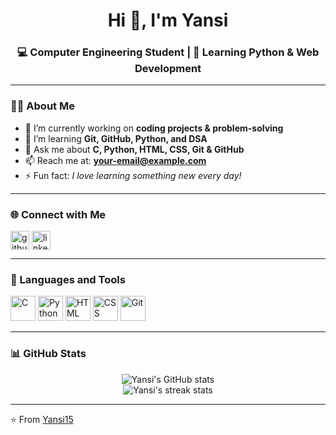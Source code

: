 <h1 align="center">Hi 👋, I'm Yansi</h1>
<h3 align="center">💻 Computer Engineering Student | 🌱 Learning Python & Web Development</h3>

---

### 👩‍💻 About Me
- 🔭 I’m currently working on **coding projects & problem-solving**
- 🌱 I’m learning **Git, GitHub, Python, and DSA**
- 💬 Ask me about **C, Python, HTML, CSS, Git & GitHub**
- 📫 Reach me at: **your-email@example.com**
- ⚡ Fun fact: *I love learning something new every day!*

---

### 🌐 Connect with Me
<p align="left">
<a href="https://github.com/Yansi15" target="blank"><img align="center" src="https://cdn.jsdelivr.net/gh/devicons/devicon/icons/github/github-original.svg" alt="github" height="30" width="30" /></a>
<a href="https://www.linkedin.com/" target="blank"><img align="center" src="https://cdn.jsdelivr.net/gh/devicons/devicon/icons/linkedin/linkedin-original.svg" alt="linkedin" height="30" width="30" /></a>
</p>

---

### 🚀 Languages and Tools
<p align="left">
  <img src="https://cdn.jsdelivr.net/gh/devicons/devicon/icons/c/c-original.svg" alt="C" width="40" height="40"/>
  <img src="https://cdn.jsdelivr.net/gh/devicons/devicon/icons/python/python-original.svg" alt="Python" width="40" height="40"/>
  <img src="https://cdn.jsdelivr.net/gh/devicons/devicon/icons/html5/html5-original.svg" alt="HTML" width="40" height="40"/>
  <img src="https://cdn.jsdelivr.net/gh/devicons/devicon/icons/css3/css3-original.svg" alt="CSS" width="40" height="40"/>
  <img src="https://cdn.jsdelivr.net/gh/devicons/devicon/icons/git/git-original.svg" alt="Git" width="40" height="40"/>
</p>

---

### 📊 GitHub Stats
<p align="center">
  <img src="https://github-readme-stats.vercel.app/api?username=Yansi15&show_icons=true&theme=radical" alt="Yansi's GitHub stats" />
  <br/>
  <img src="https://github-readme-streak-stats.herokuapp.com/?user=Yansi15&theme=radical" alt="Yansi's streak stats" />
</p>

---

⭐️ From [Yansi15](https://github.com/Yansi15)

